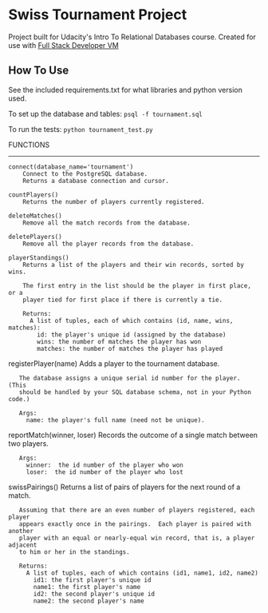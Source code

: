 Swiss Tournament Project
====

Project built for Udacity's Intro To Relational Databases course.
Created for use with [Full Stack Developer VM](https://github.com/udacity/fullstack-nanodegree-vm)

How To Use
------------
See the included requirements.txt for what libraries and python version used.

To set up the database and tables: `psql -f tournament.sql`

To run the tests: `python tournament_test.py`

FUNCTIONS
__________
    connect(database_name='tournament')
        Connect to the PostgreSQL database.
        Returns a database connection and cursor.

    countPlayers()
        Returns the number of players currently registered.

    deleteMatches()
        Remove all the match records from the database.

    deletePlayers()
        Remove all the player records from the database.

    playerStandings()
        Returns a list of the players and their win records, sorted by wins.

        The first entry in the list should be the player in first place, or a
        player tied for first place if there is currently a tie.

        Returns:
          A list of tuples, each of which contains (id, name, wins, matches):
            id: the player's unique id (assigned by the database)
            wins: the number of matches the player has won
            matches: the number of matches the player has played

   registerPlayer(name)
       Adds a player to the tournament database.

       The database assigns a unique serial id number for the player.  (This
       should be handled by your SQL database schema, not in your Python code.)

       Args:
         name: the player's full name (need not be unique).

   reportMatch(winner, loser)
       Records the outcome of a single match between two players.

       Args:
         winner:  the id number of the player who won
         loser:  the id number of the player who lost

   swissPairings()
       Returns a list of pairs of players for the next round of a match.

       Assuming that there are an even number of players registered, each player
       appears exactly once in the pairings.  Each player is paired with another
       player with an equal or nearly-equal win record, that is, a player adjacent
       to him or her in the standings.

       Returns:
         A list of tuples, each of which contains (id1, name1, id2, name2)
           id1: the first player's unique id
           name1: the first player's name
           id2: the second player's unique id
           name2: the second player's name
